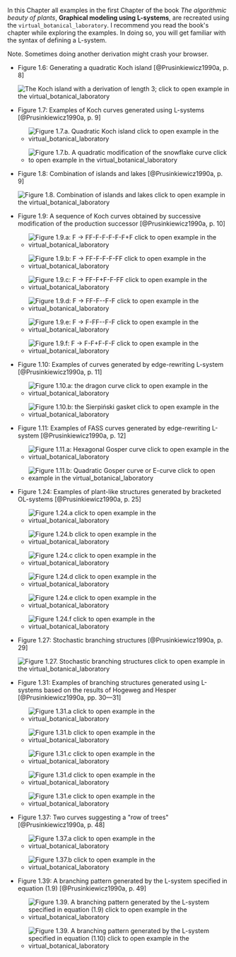 In this Chapter all examples in the first Chapter of the book
*The algorithmic beauty of plants*, **Graphical modeling using L-systems**,
are recreated using the `virtual_botanical_laboratory`. I recommend you read
the book's chapter while exploring the examples. In doing so, you will get
familiar with the syntax of defining a L-system.

Note. Sometimes doing another derivation might crash your browser.

-   Figure 1.6: Generating a quadratic Koch island [@Prusinkiewicz1990a, p. 8]

    ![The Koch island with a derivation of length 3; [click to open example in the
    `virtual_botanical_laboratory`](examples/tabop/c1/figure1.6.html)](images/tabop/c1/figure1.6.png)

-   Figure 1.7: Examples of Koch curves generated using L-systems [@Prusinkiewicz1990a, p. 9]

    -   ![Figure 1.7.a. Quadratic Koch island [click to open example in the
        `virtual_botanical_laboratory`](examples/tabop/c1/figure1.7.a.html)](images/tabop/c1/figure1.7.a.png)

    -   ![Figure 1.7.b. A quadratic modification of the snowflake curve [click to open example in the
        `virtual_botanical_laboratory`](examples/tabop/c1/figure1.7.b.html)](images/tabop/c1/figure1.7.b.png)

-   Figure 1.8: Combination of islands and lakes [@Prusinkiewicz1990a, p. 9]

    ![Figure 1.8. Combination of islands and lakes [click to open example in the
    `virtual_botanical_laboratory`](examples/tabop/c1/figure1.8.html)](images/tabop/c1/figure1.8.png)

-   Figure 1.9: A sequence of Koch curves obtained by successive modification of the production successor [@Prusinkiewicz1990a, p. 10]

    -   ![Figure 1.9.a: F → FF-F-F-F-F-F+F [click to open example in the
        `virtual_botanical_laboratory`](examples/tabop/c1/figure1.9.a.html)](images/tabop/c1/figure1.9.a.png)

    -   ![Figure 1.9.b: F → FF-F-F-F-FF [click to open example in the
        `virtual_botanical_laboratory`](examples/tabop/c1/figure1.9.b.html)](images/tabop/c1/figure1.9.b.png)

    -   ![Figure 1.9.c: F → FF-F+F-F-FF [click to open example in the
        `virtual_botanical_laboratory`](examples/tabop/c1/figure1.9.c.html)](images/tabop/c1/figure1.9.c.png)

    -   ![Figure 1.9.d: F → FF-F--F-F [click to open example in the
        `virtual_botanical_laboratory`](examples/tabop/c1/figure1.9.d.html)](images/tabop/c1/figure1.9.d.png)

    -   ![Figure 1.9.e: F → F-FF--F-F [click to open example in the
        `virtual_botanical_laboratory`](examples/tabop/c1/figure1.9.e.html)](images/tabop/c1/figure1.9.e.png)

    -   ![Figure 1.9.f: F → F-F+F-F-F [click to open example in the
        `virtual_botanical_laboratory`](examples/tabop/c1/figure1.9.f.html)](images/tabop/c1/figure1.9.f.png)
        
-   Figure 1.10: Examples of curves generated by edge-rewriting L-system [@Prusinkiewicz1990a, p. 11]

    -   ![Figure 1.10.a: the dragon curve [click to open example in the
        `virtual_botanical_laboratory`](examples/tabop/c1/figure1.10.a.html)](images/tabop/c1/figure1.10.a.png)

    -   ![Figure 1.10.b: the Sierpiński gasket [click to open example in the
        `virtual_botanical_laboratory`](examples/tabop/c1/figure1.10.b.html)](images/tabop/c1/figure1.10.b.png)

-   Figure 1.11: Examples of FASS curves generated by edge-rewriting L-system [@Prusinkiewicz1990a, p. 12]

    -   ![Figure 1.11.a: Hexagonal Gosper curve [click to open example in the
        `virtual_botanical_laboratory`](examples/tabop/c1/figure1.11.a.html)](images/tabop/c1/figure1.11.a.png)

    -   ![Figure 1.11.b: Quadratic Gosper curve or E-curve [click to open example in the
        `virtual_botanical_laboratory`](examples/tabop/c1/figure1.11.b.html)](images/tabop/c1/figure1.11.b.png)

-   Figure 1.24: Examples of plant-like structures generated by bracketed OL-systems [@Prusinkiewicz1990a, p. 25]

    -   ![Figure 1.24.a [click to open example in the
        `virtual_botanical_laboratory`](examples/tabop/c1/figure1.24.a.html)](images/tabop/c1/figure1.24.a.png)

    -   ![Figure 1.24.b [click to open example in the
        `virtual_botanical_laboratory`](examples/tabop/c1/figure1.24.b.html)](images/tabop/c1/figure1.24.b.png)

    -   ![Figure 1.24.c [click to open example in the
        `virtual_botanical_laboratory`](examples/tabop/c1/figure1.24.c.html)](images/tabop/c1/figure1.24.c.png)

    -   ![Figure 1.24.d [click to open example in the
        `virtual_botanical_laboratory`](examples/tabop/c1/figure1.24.d.html)](images/tabop/c1/figure1.24.d.png)

    -   ![Figure 1.24.e [click to open example in the
        `virtual_botanical_laboratory`](examples/tabop/c1/figure1.24.e.html)](images/tabop/c1/figure1.24.e.png)

    -   ![Figure 1.24.f [click to open example in the
        `virtual_botanical_laboratory`](examples/tabop/c1/figure1.24.f.html)](images/tabop/c1/figure1.24.f.png)

-   Figure 1.27: Stochastic branching structures [@Prusinkiewicz1990a, p. 29]

    ![Figure 1.27. Stochastic branching structures [click to open example in the
    `virtual_botanical_laboratory`](examples/tabop/c1/figure1.27.html)](images/tabop/c1/figure1.27.png)

-   Figure 1.31: Examples of branching structures generated using L-systems based on the results of Hogeweg and Hesper [@Prusinkiewicz1990a, pp. 30—31]

    -   ![Figure 1.31.a [click to open example in the
        `virtual_botanical_laboratory`](examples/tabop/c1/figure1.31.a.html)](images/tabop/c1/figure1.31.a.png)

    -   ![Figure 1.31.b [click to open example in the
        `virtual_botanical_laboratory`](examples/tabop/c1/figure1.31.b.html)](images/tabop/c1/figure1.31.b.png)

    -   ![Figure 1.31.c [click to open example in the
        `virtual_botanical_laboratory`](examples/tabop/c1/figure1.31.c.html)](images/tabop/c1/figure1.31.c.png)

    -   ![Figure 1.31.d [click to open example in the
        `virtual_botanical_laboratory`](examples/tabop/c1/figure1.31.d.html)](images/tabop/c1/figure1.31.d.png)

    -   ![Figure 1.31.e [click to open example in the
        `virtual_botanical_laboratory`](examples/tabop/c1/figure1.31.e.html)](images/tabop/c1/figure1.31.e.png)

-   Figure 1.37: Two curves suggesting a "row of trees" [@Prusinkiewicz1990a, p. 48]

    -   ![Figure 1.37.a [click to open example in the
        `virtual_botanical_laboratory`](examples/tabop/c1/figure1.37.a.html)](images/tabop/c1/figure1.37.a.png)

    -   ![Figure 1.37.b [click to open example in the
        `virtual_botanical_laboratory`](examples/tabop/c1/figure1.37.b.html)](images/tabop/c1/figure1.37.b.png)

-   Figure 1.39: A branching pattern generated by the L-system specified in
    equation (1.9) [@Prusinkiewicz1990a, p. 49]

    -   ![Figure 1.39. A branching pattern generated by the L-system specified in equation (1.9) [click to open example in the
        `virtual_botanical_laboratory`](examples/tabop/c1/figure1.39.html)](images/tabop/c1/figure1.39.png)

    -   ![Figure 1.39. A branching pattern generated by the L-system specified in equation (1.10) [click to open example in the
        `virtual_botanical_laboratory`](examples/tabop/c1/figure1.39.2.html)](images/tabop/c1/figure1.39.2.png)
